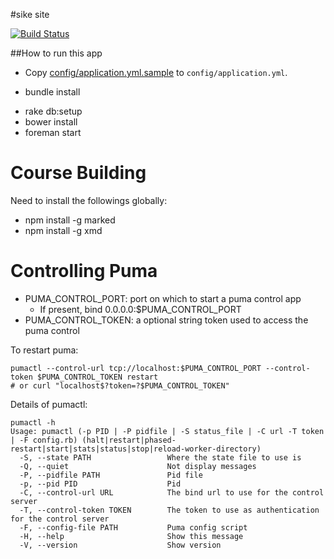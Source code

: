 #sike site

[![Build Status](https://travis-ci.org/sikeio/sikeio.svg?branch=master)](https://travis-ci.org/sikeio/sikeio)

##How to run this app

+ Copy [config/application.yml.sample](config/application.yml.sample) to `config/application.yml`.

+ bundle install
- rake db:setup
- bower install
- foreman start

# Course Building

Need to install the followings globally:

+ npm install -g marked
+ npm install -g xmd

# Controlling Puma

+ PUMA_CONTROL_PORT: port on which to start a puma control app
  + If present, bind 0.0.0.0:$PUMA_CONTROL_PORT
+ PUMA_CONTROL_TOKEN: a optional string token used to access the puma control

To restart puma:

```
pumactl --control-url tcp://localhost:$PUMA_CONTROL_PORT --control-token $PUMA_CONTROL_TOKEN restart
# or curl "localhost$?token=?$PUMA_CONTROL_TOKEN"
```

Details of pumactl:

```
pumactl -h
Usage: pumactl (-p PID | -P pidfile | -S status_file | -C url -T token | -F config.rb) (halt|restart|phased-restart|start|stats|status|stop|reload-worker-directory)
  -S, --state PATH                 Where the state file to use is
  -Q, --quiet                      Not display messages
  -P, --pidfile PATH               Pid file
  -p, --pid PID                    Pid
  -C, --control-url URL            The bind url to use for the control server
  -T, --control-token TOKEN        The token to use as authentication for the control server
  -F, --config-file PATH           Puma config script
  -H, --help                       Show this message
  -V, --version                    Show version
```
